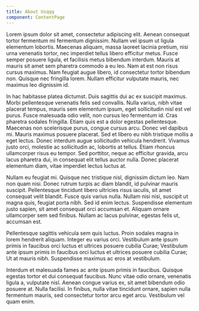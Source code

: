 ```yaml
---
title: About Usqqq
component: ContentPage
---
```


Lorem ipsum dolor sit amet, consectetur adipiscing elit. Aenean consequat tortor
fermentum mi fermentum dignissim. Nullam vel ipsum ut ligula elementum lobortis.
Maecenas aliquam, massa laoreet lacinia pretium, nisi urna venenatis tortor, nec
imperdiet tellus libero efficitur metus. Fusce semper posuere ligula, et
facilisis metus bibendum interdum. Mauris at mauris sit amet sem pharetra
commodo a eu leo. Nam at est non risus cursus maximus. Nam feugiat augue libero,
id consectetur tortor bibendum non. Quisque nec fringilla lorem. Nullam
efficitur vulputate mauris, nec maximus leo dignissim id.

In hac habitasse platea dictumst. Duis sagittis dui ac ex suscipit maximus.
Morbi pellentesque venenatis felis sed convallis. Nulla varius, nibh vitae
placerat tempus, mauris sem elementum ipsum, eget sollicitudin nisl est vel
purus. Fusce malesuada odio velit, non cursus leo fermentum id. Cras pharetra
sodales fringilla. Etiam quis est a dolor egestas pellentesque. Maecenas non
scelerisque purus, congue cursus arcu. Donec vel dapibus mi. Mauris maximus
posuere placerat. Sed et libero eu nibh tristique mollis a eget lectus. Donec
interdum augue sollicitudin vehicula hendrerit. Vivamus justo orci, molestie ac
sollicitudin ac, lobortis at tellus. Etiam rhoncus ullamcorper risus eu tempor.
Sed porttitor, neque ac efficitur gravida, arcu lacus pharetra dui, in consequat
elit tellus auctor nulla. Donec placerat elementum diam, vitae imperdiet lectus
luctus at.

Nullam eu feugiat mi. Quisque nec tristique nisl, dignissim dictum leo. Nam non
quam nisi. Donec rutrum turpis ac diam blandit, id pulvinar mauris suscipit.
Pellentesque tincidunt libero ultricies risus iaculis, sit amet consequat velit
blandit. Fusce quis varius nulla. Nullam nisi nisi, suscipit ut magna quis,
feugiat porta nibh. Sed id enim lectus. Suspendisse elementum justo sapien, sit
amet consequat orci accumsan et. Aliquam ornare ullamcorper sem sed finibus.
Nullam ac lacus pulvinar, egestas felis ut, accumsan est.

Pellentesque sagittis vehicula sem quis luctus. Proin sodales magna in lorem
hendrerit aliquam. Integer eu varius orci. Vestibulum ante ipsum primis in
faucibus orci luctus et ultrices posuere cubilia Curae; Vestibulum ante ipsum
primis in faucibus orci luctus et ultrices posuere cubilia Curae; Ut at mauris
nibh. Suspendisse maximus ac eros at vestibulum.

Interdum et malesuada fames ac ante ipsum primis in faucibus. Quisque egestas
tortor et dui consequat faucibus. Nunc vitae odio ornare, venenatis ligula a,
vulputate nisl. Aenean congue varius ex, sit amet bibendum odio posuere at.
Nulla facilisi. In finibus, nulla vitae tincidunt ornare, sapien nulla fermentum
mauris, sed consectetur tortor arcu eget arcu. Vestibulum vel quam enim.
